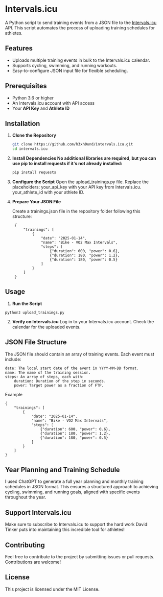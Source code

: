 # Intervals.icu

A Python script to send training events from a JSON file to the [Intervals.icu](https://intervals.icu) API. This script automates the process of uploading training schedules for athletes.

## Features
- Uploads multiple training events in bulk to the Intervals.icu calendar.
- Supports cycling, swimming, and running workouts.
- Easy-to-configure JSON input file for flexible scheduling.

## Prerequisites
- Python 3.6 or higher
- An Intervals.icu account with API access
- Your **API Key** and **Athlete ID**

## Installation

1. **Clone the Repository**
   ```bash
   git clone https://github.com/h3xh0und/intervals.icu.git
   cd intervals.icu
   ```
2. **Install Dependencies No additional libraries are required, but you can use pip to install requests if it's not already installed:**
   ```bash
   pip install requests
   ````
3. **Configure the Script**
    Open the upload_trainings.py file.
    Replace the placeholders:
        your_api_key with your API key from Intervals.icu.
        your_athlete_id with your athlete ID.

4. **Prepare Your JSON File**

    Create a trainings.json file in the repository folder following this structure:

        {
            "trainings": [
                {
                    "date": "2025-01-14",
                    "name": "Bike - VO2 Max Intervals",
                    "steps": [
                        {"duration": 600, "power": 0.6},
                        {"duration": 180, "power": 1.2},
                        {"duration": 180, "power": 0.5}
                    ]
                }
            ]
        }

## Usage

1. **Run the Script**
  ```
  python3 upload_trainings.py
  ```
2. **Verify on Intervals.icu**
  Log in to your Intervals.icu account.
  Check the calendar for the uploaded events.

## JSON File Structure

The JSON file should contain an array of training events. Each event must include:

    date: The local start date of the event in YYYY-MM-DD format.
    name: The name of the training session.
    steps: An array of steps, each with:
        duration: Duration of the step in seconds.
        power: Target power as a fraction of FTP.

Example
```
{
    "trainings": [
        {
            "date": "2025-01-14",
            "name": "Bike - VO2 Max Intervals",
            "steps": [
                {"duration": 600, "power": 0.6},
                {"duration": 180, "power": 1.2},
                {"duration": 180, "power": 0.5}
            ]
        }
    ]
}
```

## Year Planning and Training Schedule
I used ChatGPT to generate a full year planning and monthly training schedules in JSON format. This ensures a structured approach to achieving cycling, swimming, and running goals, aligned with specific events throughout the year.

## Support Intervals.icu
Make sure to subscribe to Intervals.icu to support the hard work David Tinker puts into maintaining this incredible tool for athletes!

## Contributing
Feel free to contribute to the project by submitting issues or pull requests. Contributions are welcome!

## License
This project is licensed under the MIT License.
